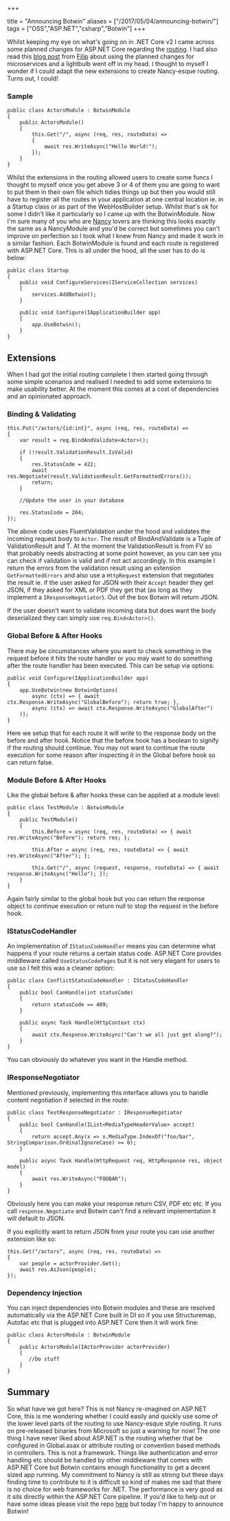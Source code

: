 +++

title = "Announcing Botwin"
aliases = ["/2017/05/04/announcing-botwin/"]
tags = ["OSS","ASP.NET","csharp","Botwin"]
+++

Whilst keeping my eye on what's going on in .NET Core v2 I came across some planned changes for ASP.NET Core regarding the [routing](https://github.com/aspnet/Routing/blob/dev/src/Microsoft.AspNetCore.Routing/RequestDelegateRouteBuilderExtensions.cs).  I had also read this [blog post](https://www.strathweb.com/2017/01/building-microservices-with-asp-net-core-without-mvc/) from [Filip](https://twitter.com/filip_woj) about using the planned changes for microservices and a lightbulb went off in my head.  I thought to myself I wonder if I could adapt the new extensions to create Nancy-esque routing.  Turns out, I could!

### Sample  

    public class ActorsModule : BotwinModule
    {
        public ActorsModule()
        {
            this.Get("/", async (req, res, routeData) =>
            {
                await res.WriteAsync("Hello World!");
            });
        }
    }

<!--more-->
Whilst the extensions in the routing allowed users to create some funcs I thought to myself once you get above 3 or 4 of them you are going to want to put them in their own file which tidies things up but then you would still have to register all the routes in your application at one central location ie. in a Startup class or as part of the WebHostBuilder setup.  Whilst that's ok for some I didn't like it particularly so I came up with the BotwinModule.  Now I'm sure many of you who are [Nancy](http://nancyfx.org) lovers are thinking this looks exactly the same as a NancyModule and you'd be correct but sometimes you can't improve on perfection so I took what I knew from Nancy and made it work in a similar fashion.  Each BotwinModule is found and each route is registered with ASP.NET Core.  This is all under the hood, all the user has to do is below:


    public class Startup
    {
        public void ConfigureServices(IServiceCollection services)
        {
            services.AddBotwin();
        }

        public void Configure(IApplicationBuilder app)
        {
            app.UseBotwin();
        }
    }


## Extensions

When I had got the initial routing complete I then started going through some simple scenarios and realised I needed to add some extensions to make usability better.  At the moment this comes at a cost of dependencies and an opinionated approach.

### Binding & Validating


    this.Put("/actors/{id:int}", async (req, res, routeData) =>
    {
        var result = req.BindAndValidate<Actor>();

        if (!result.ValidationResult.IsValid)
        {
            res.StatusCode = 422;
            await res.Negotiate(result.ValidationResult.GetFormattedErrors());
            return;
        }

        //Update the user in your database

        res.StatusCode = 204;
    });


The above code uses FluentValidation under the hood and validates the incoming request body to `Actor`. The result of BindAndValidate is a Tuple of ValidationResult and T.  At the moment the ValidationResult is from FV so that probably needs abstracting at some point however, as you can see you can check if validation is valid and if not act accordingly.  In this example I return the errors from the validation result using an extension `GetFormattedErrors` and also use a `HttpRequest` extension that negotiates the result ie. if the user asked for JSON with their `Accept` header they get JSON, if they asked for XML or PDF they get that (as long as they implement a `IResponseNegotiator`). Out of the box Botwin will return JSON.

If the user doesn't want to validate incoming data but does want the body deserialized they can simply use `req.Bind<Actor>()`.

### Global Before & After Hooks

There may be circumstances where you want to check something in the request before it hits the route handler or you may want to do something after the route handler has been executed.  This can be setup via options:


    public void Configure(IApplicationBuilder app)
    {
        app.UseBotwin(new BotwinOptions(
            async (ctx) => { await ctx.Response.WriteAsync("GlobalBefore"); return true; }, 
            async (ctx) => await ctx.Response.WriteAsync("GlobalAfter")
        ));
    }


Here we setup that for each route it will write to the response body on the before and after hook.  Notice that the before hook has a boolean to signify if the routing should continue.  You may not want to continue the route execution for some reason after inspecting it in the Global before hook so can return false.


### Module Before & After Hooks

Like the global before & after hooks these can be applied at a module level:


    public class TestModule : BotwinModule
    {
    	public TestModule()
    	{
    		this.Before = async (req, res, routeData) => { await res.WriteAsync("Before"); return res; };
    		
    		this.After = async (req, res, routeData) => { await res.WriteAsync("After"); };
    		
    		this.Get("/", async (request, response, routeData) => { await response.WriteAsync("Hello"); });
    	}
    }


Again fairly similar to the global hook but you can return the response object to continue execution or return null to stop the request in the before hook.

### IStatusCodeHandler

An implementation of `IStatusCodeHandler` means you can determine what happens if your route returns a certain status code. ASP.NET Core provides middleware called `UseStatusCodePages` but it is not very elegant for users to use so I felt this was a cleaner option:


    public class ConflictStatusCodeHandler : IStatusCodeHandler
    {
    	public bool CanHandle(int statusCode)
    	{
    		return statusCode == 409;
    	}

    	public async Task Handle(HttpContext ctx)
    	{
    		await ctx.Response.WriteAsync("Can't we all just get along?");
    	}
    }


You can obviously do whatever you want in the Handle method.

### IResponseNegotiator

Mentioned previously, implementing this interface allows you to handle content negotiation if selected in the route:


    public class TestResponseNegotiator : IResponseNegotiator
    {
    	public bool CanHandle(IList<MediaTypeHeaderValue> accept)
    	{
    		return accept.Any(x => x.MediaType.IndexOf("foo/bar", StringComparison.OrdinalIgnoreCase) >= 0);
    	}

    	public async Task Handle(HttpRequest req, HttpResponse res, object model)
    	{
    		await res.WriteAsync("FOOBAR");
    	}
    }


Obviously here you can make your response return CSV, PDF etc etc.  If you call `response.Negotiate` and Botwin can't find a relevant implementation it will default to JSON.

If you explicitly want to return JSON from your route you can use another extension like so:


    this.Get("/actors", async (req, res, routeData) =>
    {
    	var people = actorProvider.Get();
    	await res.AsJson(people);
    });


### Dependency Injection

You can inject dependencies into Botwin modules and these are resolved automatically via the ASP.NET Core built in DI so if you use Structuremap, Autofac etc that is plugged into ASP.NET Core then it will work fine:


    public class ActorsModule : BotwinModule
    {
        public ActorsModule(IActorProvider actorProvider)
        {
           //Do stuff
        }
    }

## Summary

So what have we got here? This is not Nancy re-imagined on ASP.NET Core, this is me wondering whether I could easily and quickly use some of the lower level parts of the routing to use Nancy-esque style routing.  It runs on pre-released binaries from Microsoft so just a warning for now!  The one thing I have never liked about ASP.NET is the routing whether that be configured in Global.asax or attribute routing or convention based methods in controllers.  This is not a framework.  Things like authentication and error handling etc should be handled by other middleware that comes with ASP.NET Core but Botwin contains enough functionality to get a decent sized app running.  My commitment to Nancy is still as strong but these days finding time to contribute to it is difficult so kind of makes me sad that there is no choice for web frameworks for .NET.  The performance is very good as it sits directly within the ASP.NET Core pipeline.  If you'd like to help out or have some ideas please visit the repo [here](https://github.com/jchannon/Botwin) but today I'm happy to announce Botwin!
